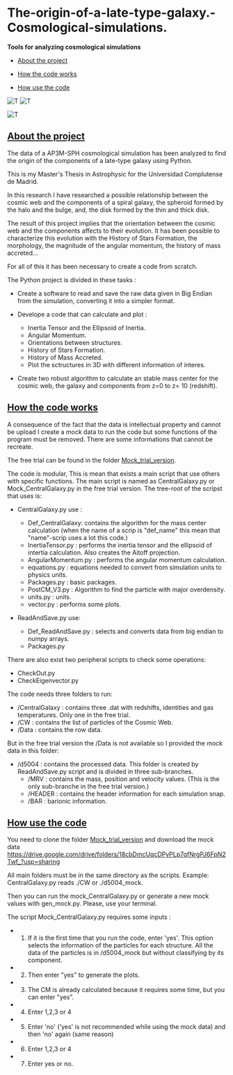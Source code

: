 # The-origin-of-a-late-type-galaxy.-Cosmological-simulations.
**Tools for analyzing cosmological simulations**

<a id="indice"></a>

- [About the project](#1)

- [How the code works](#2)

- [How use the code](#3)

![T](/Gifs/CM_calculation.gif)
![T](/Gifs/temperatura.gif)

![T](/Gifs/Components.gif)



## [About the project](#indice)
<a id="1"></a>

The data of a AP3M-SPH cosmological simulation has been analyzed to find the origin of the components of a late-type galaxy using Python.

This is my Master's Thesis in Astrophysic for the Universidad Complutense de Madrid. 

In this research I have researched a possible relationship between the cosmic web and the components of a spiral galaxy, the spheroid formed by the halo and the bulge, and, the disk formed by the thin and thick disk.

The result of this project implies that the orientation between the cosmic web and the components affects to their evolution. It has been possible to characterize this evolution with the History of Stars Formation, the morphology, the magnitude of the angular momentum, the history of mass accreted... 

For all of this it has been necessary to create a code from scratch.

The Python project is divided in these tasks  : 

- Create a software to read and save the raw data given in Big Endian from the simulation, converting it into a simpler format. 

- Develope a code that can calculate and plot : 

  - Inertia Tensor and the Ellipsoid of Inertia. 
  - Angular Momentum.
  - Orientations between structures.
  - History of Stars Formation.
  - History of Mass Accreted.
  - Plot the sctructures in 3D with different information of interes.

- Create two robust algorithm to calculate an stable mass center for the cosmic web, the galaxy and components from z=0 to  z= 10 (redshift). 

## [How the code works](#2)
<a id="2"></a>

A consequence of the fact that the data is intellectual property and cannot be upload I create a mock data to run the code but some functions of the program must be removed. There are some informations that cannot be recreate. 

The free trial can be found in the folder [Mock_trial_version](https://github.com/V-Nathir/The-origin-of-a-late-type-galaxy.-Cosmological-simulations./tree/main/Mock_Trial_Version).

The code is modular, This is mean that exists a main script that use others with specific functions. The main script is named as CentralGalaxy.py or Mock_CentralGalaxy.py in the free trial version. The tree-root of the scripst that uses is: 

- CentralGalaxy.py use : 
  - Def_CentralGalaxy: contains the algorithm for the mass center calculation (when the name of a scrip is "def_name" this mean that "name"-scrip uses a lot this code.) 
  - InertiaTensor.py : performs the inertia tensor and the ellipsoid of intertia calculation. Also creates the Aitoff projection.
  - AngularMomentum.py : performs the angular momentum calculation.
  - equations.py : equations needed to convert from simulation units to physics units. 
  - Packages.py : basic packages.
  - PostCM_V3.py : Algorithm to find the particle with major overdensity.
  - units.py : units. 
  - vector.py : performs some plots. 
  
- ReadAndSave.py use: 
  - Def_ReadAndSave.py : selects and converts data from big endian to numpy arrays.
  - Packages.py 
 
There are also exist two peripheral scripts to check some operations: 

  - CheckOut.py
  - CheckEigenvector.py

The code needs three folders to run: 
  - /CentralGalaxy  : contains three .dat with redshifts, identities and gas temperatures. Only one in the free trial. 
  - /CW : contains the list of particles of the Cosmic Web. 
  - /Data : contains the row data. 
 
But in the free trial version the /Data is not available so I provided the mock data in this folder:
 
 - /d5004 : contains the processed data. This folder is created by ReadAndSave.py script and is divided in three sub-branches. 
    - /MRV : contains the mass, position and velocity values.  (This is the only sub-branche in the free trial version.)
    - /HEADER : contains the header information for each simulation snap.
    - /BAR : barionic information. 

## [How use the code](#indice)
<a id="3"></a>

You need to clone the folder [Mock_trial_version](https://github.com/V-Nathir/The-origin-of-a-late-type-galaxy.-Cosmological-simulations./tree/main/Mock_Trial_Version)  and download the mock data https://drive.google.com/drive/folders/18cbDmcUqcDPyPLp7qfNrgPJ6FpN2Twf_?usp=sharing

All main folders must be in the same directory as the scripts. Example: CentralGalaxy.py reads ./CW or ./d5004_mock.

Then you can run the mock_CentralGalaxy.py or generate a new mock values with gen_mock.py. Please, use your terminal.

The script Mock_CentralGalaxy.py requires some inputs : 

- 1. If it is the first time that you run the code, enter 'yes'. This option selects the information of the particles for each structure. All the data of the particles is in /d5004_mock but without classifying  by its component. 
- 2. Then enter "yes" to generate the plots. 
- 3. The CM is already calculated because it requires some time, but you can enter "yes".
- 4. Enter 1,2,3 or 4
- 5. Enter 'no' ('yes' is not recommended while using the mock data) and then 'no' again (same reason)
- 6. Enter 1,2,3 or 4
- 7. Enter yes or no. 
